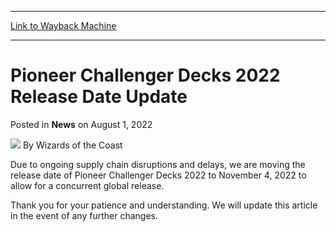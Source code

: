 
---
[Link to Wayback Machine](https://web.archive.org/web/20220801185545/https://magic.wizards.com/en/articles/archive/news/pioneer-challenger-decks-release-date-update-2022-08-01)

[_metadata_:author]:- "Wizards of the Coast"
[_metadata_:description]:- "The global release date for Pioneer Challenger Decks 2022 has moved to November 4, 2022."
[_metadata_:generator]:- "Drupal 7 (http://drupal.org)"
[_metadata_:node]:- "1599118"
[_metadata_:publish_date]:- "2022-08-01"
[_metadata_:source]:- "div-main-content"
[_metadata_:title]:- "Pioneer Challenger Decks 2022 Release Date Update"
[_metadata_:wayback_capture_timestamp]:- "2022-08-01 18:55:45"
[_metadata_:wayback_raw_url]:- "https://web.archive.org/web/20220801185545id_/https://magic.wizards.com/en/articles/archive/news/pioneer-challenger-decks-release-date-update-2022-08-01"
[_metadata_:wayback_url]:- "https://magic.wizards.com/en/articles/archive/news/pioneer-challenger-decks-release-date-update-2022-08-01"
---


Pioneer Challenger Decks 2022 Release Date Update
=================================================



 Posted in **News**
 on August 1, 2022 






![](https://media.magic.wizards.com/styles/auth_small/public/images/person/wizards_author.jpg)
By Wizards of the Coast











Due to ongoing supply chain disruptions and delays, we are moving the release date of Pioneer Challenger Decks 2022 to November 4, 2022 to allow for a concurrent global release.


Thank you for your patience and understanding. We will update this article in the event of any further changes.







